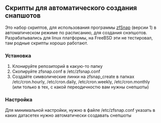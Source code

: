 ## Скрипты для автоматического создания снапшотов

Это набор скриптов, для использования программы [zfSnap](/zfsnap/zfsnap/blob/legacy/) (версии 1) в автоматическом
режиме по расписанию, для создания снэпшотов. Разрабатывались для linux
платформы, на FreeBSD эти не тестировал, там родные скрипты хорошо
работают.

### Установка

1. Клонируйте репозиторий в какую-то папку
2. Скопируйте zfsnap.conf в /etc/zfsnap.conf
3. Cоздайте символические линки на zfsnap_create в папках /etc/cron.hourly,
   /etc/cron.daily, /etc/cron.weekly, /etc/cron.monthly (или только в
   тех, с какой переодичностю вам нужны снепшоты)


### Настройка

Для минимальной настройки, нужно в файле /etc/zfsnap.conf указать в каких
датасетех нужно автоматически создавать снепшоты

